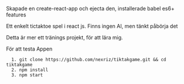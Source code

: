 Skapade en create-react-app och ejecta den, installerade babel es6+ features

Ett enkelt tictaktoe spel i react js. Finns ingen AI, men tänkt påbörja det

Detta är mer ett tränings projekt, för att lära mig.

För att testa Appen

```
  1. git clone https://github.com/nexriz/tiktakgame.git && cd tiktakgame
  2. npm install 
  3. npm start
```
